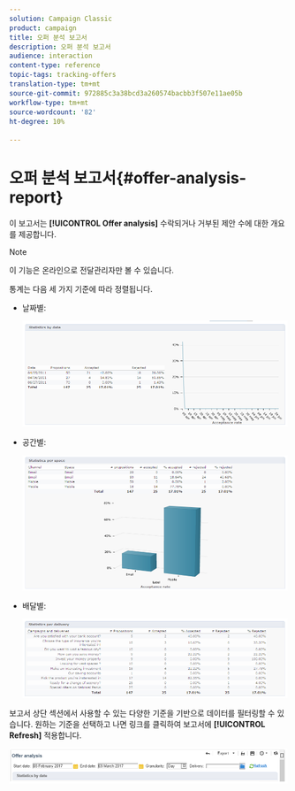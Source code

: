 ```yaml
---
solution: Campaign Classic
product: campaign
title: 오퍼 분석 보고서
description: 오퍼 분석 보고서
audience: interaction
content-type: reference
topic-tags: tracking-offers
translation-type: tm+mt
source-git-commit: 972885c3a38bcd3a260574bacbb3f507e11ae05b
workflow-type: tm+mt
source-wordcount: '82'
ht-degree: 10%

---
```



# 오퍼 분석 보고서{#offer-analysis-report}

이 보고서는 **[!UICONTROL Offer analysis]** 수락되거나 거부된 제안 수에 대한 개요를 제공합니다.

>[!NOTE]
>
>이 기능은 온라인으로 전달관리자만 볼 수 있습니다.

통계는 다음 세 가지 기준에 따라 정렬됩니다.

* 날짜별:

   ![](assets/offer_report_perdate.png)

* 공간별:

   ![](assets/offer_report_perspaces.png)

* 배달별:

   ![](assets/offer_report_perdeliveries.png)

보고서 상단 섹션에서 사용할 수 있는 다양한 기준을 기반으로 데이터를 필터링할 수 있습니다. 원하는 기준을 선택하고 나면 링크를 클릭하여 보고서에 **[!UICONTROL Refresh]** 적용합니다.

![](assets/offer_report_criteria.png)

